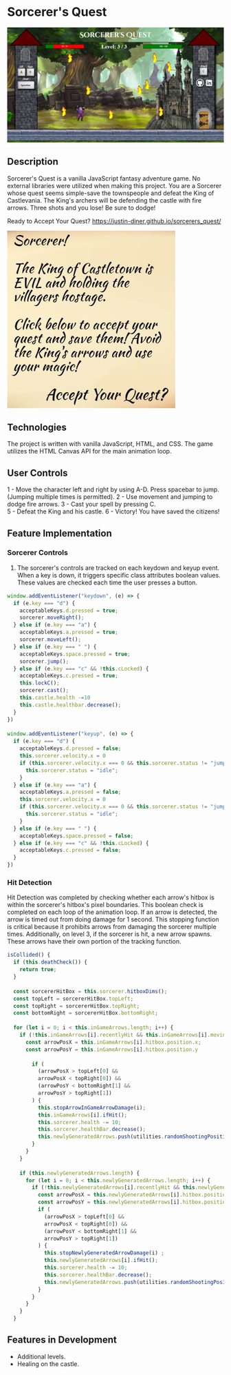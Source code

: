 # Sorcerer's Quest

![Screenshot](./strategy/sorcerersquest.JPG)

## Description

Sorcerer's Quest is a vanilla JavaScript fantasy adventure game. No external libraries were utilized when making this project. You are a Sorcerer whose quest seems simple-save the townspeople and defeat the King of Castlevania. The King's archers will be defending the castle with fire arrows. Three shots and you lose! Be sure to dodge!

Ready to Accept Your Quest? 
https://justin-diner.github.io/sorcerers_quest/  

![Introduction](./strategy/intro.JPG)

## Technologies 

The project is written with vanilla JavaScript, HTML, and CSS. The game utilizes the HTML Canvas API for the main animation loop. 

## User Controls
 1 - Move the character left and right by using A-D. Press spacebar to jump. (Jumping multiple times is permitted).
 2 - Use movement and jumping to dodge fire arrows. 
 3 - Cast your spell by pressing C.  
 5 - Defeat the King and his castle.
 6 - Victory! You have saved the citizens!

## Feature Implementation 
### Sorcerer Controls 
1. The sorcerer's controls are tracked on each keydown and keyup event. When a key is down, it triggers specific class attributes boolean values. These values are checked each time the user presses a button.   

```javascript		
window.addEventListener("keydown", (e) => {
  if (e.key === "d") {
    acceptableKeys.d.pressed = true; 
    sorcerer.moveRight();
  } else if (e.key === "a") {
    acceptableKeys.a.pressed = true; 
    sorcerer.moveLeft();
  } else if (e.key === " ") {
    acceptableKeys.space.pressed = true; 
    sorcerer.jump();
  } else if (e.key === "c" && !this.cLocked) {
    acceptableKeys.c.pressed = true;
    this.lockC();
    sorcerer.cast();
    this.castle.health -=10
    this.castle.healthbar.decrease();
  }
})
	
window.addEventListener("keyup", (e) => {
  if (e.key === "d") {
    acceptableKeys.d.pressed = false; 
    this.sorcerer.velocity.x = 0
    if (this.sorcerer.velocity.x === 0 && this.sorcerer.status != "jumping") {
      this.sorcerer.status = "idle";
    }
  } else if (e.key === "a") {
    acceptableKeys.a.pressed = false; 
    this.sorcerer.velocity.x = 0
    if (this.sorcerer.velocity.x === 0 && this.sorcerer.status != "jumping") {
      this.sorcerer.status = "idle";
    }
  } else if (e.key === " ") {
    acceptableKeys.space.pressed = false; 
  } else if (e.key === "c" && !this.cLocked) {
    acceptableKeys.c.pressed = false;
  }
})
```
### Hit Detection
Hit Detection was completed by checking whether each arrow's hitbox is within the sorcerer's hitbox's pixel boundaries. This boolean check is completed on each loop of the animation loop. If an arrow is detected, the arrow is timed out from doing damage for 1 second. This stopping function is critical because it prohibits arrows from damaging the sorcerer multiple times. Additionally, on level 3, if the sorcerer is hit, a new arrow spawns. These arrows have their own portion of the tracking function. 
 
```javascript 
isCollided() {
  if (this.deathCheck()) {
    return true; 
  }

  const sorcererHitBox = this.sorcerer.hitboxDims();
  const topLeft = sorcererHitBox.topLeft;
  const topRight = sorcererHitBox.topRight;
  const bottomRight = sorcererHitBox.bottomRight;
  
  for (let i = 0; i < this.inGameArrows.length; i++) { 
    if (!this.inGameArrows[i].recentlyHit && this.inGameArrows[i].moving) {
      const arrowPosX = this.inGameArrows[i].hitbox.position.x;
      const arrowPosY = this.inGameArrows[i].hitbox.position.y
      
        if (
          (arrowPosX > topLeft[0] && 
          arrowPosX < topRight[0]) &&
          (arrowPosY < bottomRight[1] && 
          arrowPosY > topRight[1])
        ) {
          this.stopArrowInGameArrowDamage(i);
          this.inGameArrows[i].ifHit();
          this.sorcerer.health -= 10;
          this.sorcerer.healthBar.decrease();
          this.newlyGeneratedArrows.push(utilities.randomShootingPosition());
        }
      }
    }
    
    if (this.newlyGeneratedArrows.length) {
      for (let i = 0; i < this.newlyGeneratedArrows.length; i++) { 
        if (!this.newlyGeneratedArrows[i].recentlyHit && this.newlyGeneratedArrows[i].moving) {
          const arrowPosX = this.newlyGeneratedArrows[i].hitbox.position.x;
          const arrowPosY = this.newlyGeneratedArrows[i].hitbox.position.y
          if (
            (arrowPosX > topLeft[0] && 
            arrowPosX < topRight[0]) &&
            (arrowPosY < bottomRight[1] && 
            arrowPosY > topRight[1])
          ) {
            this.stopNewlyGeneratedArrowDamage(i) ;
            this.newlyGeneratedArrows[i].ifHit();
            this.sorcerer.health -= 10;
            this.sorcerer.healthBar.decrease();
            this.newlyGeneratedArrows.push(utilities.randomShootingPosition());
          }
        }
      }
    }
  }
```

## Features in Development
* Additional levels. 
* Healing on the castle. 

